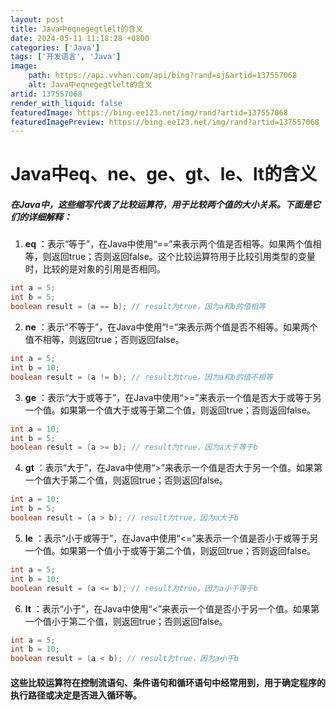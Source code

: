 ```yaml
---
layout: post
title: Java中eqnegegtlelt的含义
date: 2024-05-11 11:18:28 +0800
categories: ['Java']
tags: ['开发语言', 'Java']
image:
    path: https://api.vvhan.com/api/bing?rand=sj&artid=137557068
    alt: Java中eqnegegtlelt的含义
artid: 137557068
render_with_liquid: false
featuredImage: https://bing.ee123.net/img/rand?artid=137557068
featuredImagePreview: https://bing.ee123.net/img/rand?artid=137557068
---
```


# Java中eq、ne、ge、gt、le、lt的含义

##### 在Java中，这些缩写代表了比较运算符，用于比较两个值的大小关系。下面是它们的详细解释：

1. **eq**
   ：表示“等于”，在Java中使用“==”来表示两个值是否相等。如果两个值相等，则返回true；否则返回false。这个比较运算符用于比较引用类型的变量时，比较的是对象的引用是否相同。

```java
int a = 5;
int b = 5;
boolean result = (a == b); // result为true，因为a和b的值相等

```

2. **ne**
   ：表示“不等于”，在Java中使用“!=”来表示两个值是否不相等。如果两个值不相等，则返回true；否则返回false。

```java
int a = 5;
int b = 10;
boolean result = (a != b); // result为true，因为a和b的值不相等

```

3. **ge**
   ：表示“大于或等于”，在Java中使用“>=”来表示一个值是否大于或等于另一个值。如果第一个值大于或等于第二个值，则返回true；否则返回false。

```java
int a = 10;
int b = 5;
boolean result = (a >= b); // result为true，因为a大于等于b

```

4. **gt**
   ：表示“大于”，在Java中使用“>”来表示一个值是否大于另一个值。如果第一个值大于第二个值，则返回true；否则返回false。

```java
int a = 10;
int b = 5;
boolean result = (a > b); // result为true，因为a大于b

```

5. **le**
   ：表示“小于或等于”，在Java中使用“<=”来表示一个值是否小于或等于另一个值。如果第一个值小于或等于第二个值，则返回true；否则返回false。

```java
int a = 5;
int b = 10;
boolean result = (a <= b); // result为true，因为a小于等于b

```

6. **lt**
   ：表示“小于”，在Java中使用“<”来表示一个值是否小于另一个值。如果第一个值小于第二个值，则返回true；否则返回false。

```java
int a = 5;
int b = 10;
boolean result = (a < b); // result为true，因为a小于b

```

#### 这些比较运算符在控制流语句、条件语句和循环语句中经常用到，用于确定程序的执行路径或决定是否进入循环等。